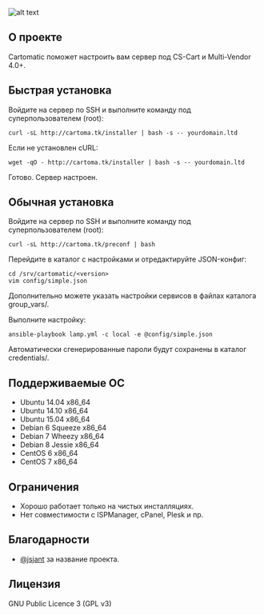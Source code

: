 ![alt text](https://raw.githubusercontent.com/gongled/cartomatic/master/cartomatic.png "Cartomatic Logo")

## О проекте

Cartomatic поможет настроить вам сервер под CS-Cart и Multi-Vendor 4.0+.

## Быстрая установка

Войдите на сервер по SSH и выполните команду под суперпользователем (root):

    curl -sL http://cartoma.tk/installer | bash -s -- yourdomain.ltd

Если не установлен cURL:

    wget -qO - http://cartoma.tk/installer | bash -s -- yourdomain.ltd

Готово. Сервер настроен.

## Обычная установка

Войдите на сервер по SSH и выполните команду под суперпользователем (root):

    curl -sL http://cartoma.tk/preconf | bash

Перейдите в каталог с настройками и отредактируйте JSON-конфиг:

    cd /srv/cartomatic/<version>
    vim config/simple.json

Дополнительно можете указать настройки сервисов в файлах каталога group_vars/.

Выполните настройку:

    ansible-playbook lamp.yml -c local -e @config/simple.json

Автоматически сгенерированные пароли будут сохранены в каталог credentials/.

## Поддерживаемые ОС

* Ubuntu 14.04 x86_64
* Ubuntu 14.10 x86_64
* Ubuntu 15.04 x86_64
* Debian 6 Squeeze x86_64
* Debian 7 Wheezy x86_64
* Debian 8 Jessie x86_64
* CentOS 6 x86_64
* CentOS 7 x86_64

## Ограничения

* Хорошо работает только на чистых инсталляциях.
* Нет совместимости с ISPManager, cPanel, Plesk и пр.

## Благодарности

* [@jsjant](https://github.com/jsjant) за название проекта.

## Лицензия

GNU Public Licence 3 (GPL v3)

